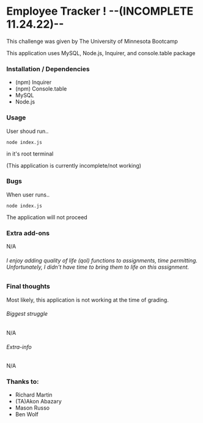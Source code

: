 # Employee Tracker ! --(INCOMPLETE 11.24.22)--

This challenge was given by The University of Minnesota Bootcamp 

This application uses MySQL, Node.js, Inquirer, and console.table package

### Installation / Dependencies 
* (npm) Inquirer 
* (npm) Console.table
* MySQL
* Node.js
### Usage
User shoud run.. 
```
node index.js
```
in it's root terminal

(This application is currently incomplete/not working)
### Bugs
When user runs..
```
node index.js
```
The application will not proceed
### Extra add-ons
N/A
###### I enjoy adding quality of life (qol) functions to assignments, time permitting. Unfortunately, I didn't have time to bring them to life on this assignment.
### Final thoughts 
Most likely, this application is not working at the time of grading.
###### Biggest struggle 
N/A
###### Extra-info
N/A
### Thanks to:
* Richard Martin
* (TA)Akon Abazary
* Mason Russo
* Ben Wolf
